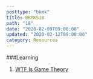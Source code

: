 ```yaml
---
posttype: "bkmk"
title: BKMKS18
path: "18"
date: "2020-02-09T09:00:00"
updated: "2020-02-12T09:00:00"
category: Resources
---
```


###Learning
1. [WTF Is Game Theory](https://www.andrewaskins.com/wtf-is-game-theory/)
